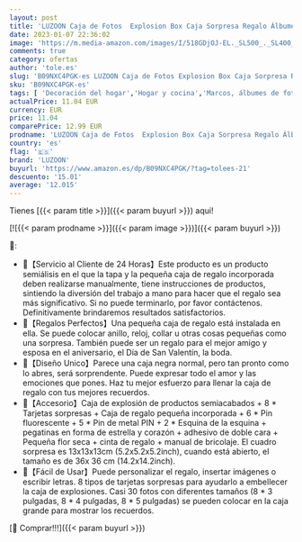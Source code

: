 ```yaml
---
layout: post
title: 'LUZOON Caja de Fotos  Explosion Box Caja Sorpresa Regalo Álbumes de Fotos Scrapbooking Caja Diy Album Caja Sorpresa Fotos Creativo para Cumpleaños Día de San Valentín Aniversario Navidad'
date: 2023-01-07 22:36:02
image: 'https://m.media-amazon.com/images/I/518GDjOJ-EL._SL500_._SL400_.jpg'
comments: true
category: ofertas
author: 'tole.es'
slug: 'B09NXC4PGK-es LUZOON Caja de Fotos Explosion Box Caja Sorpresa Regalo...'
sku: 'B09NXC4PGK-es'
tags: [ 'Decoración del hogar','Hogar y cocina','Marcos, álbumes de fotos y accesorios','luzoon','navidad','Álbumes de fotos','🇪🇸', ]
actualPrice: 11.04 EUR
currency: EUR
price: 11.04
comparePrice: 12.99 EUR
prodname: 'LUZOON Caja de Fotos  Explosion Box Caja Sorpresa Regalo Álbumes de Fotos Scrapbooking Caja Diy Album Caja Sorpresa Fotos Creativo para Cumpleaños Día de San Valentín Aniversario Navidad'
country: 'es'
flag: '🇪🇸'
brand: 'LUZOON'
buyurl: 'https://www.amazon.es/dp/B09NXC4PGK/?tag=tolees-21'
descuento: '15.01'
average: '12.015'
---
```


Tienes [{{< param title >}}]({{< param buyurl >}}) aqui!

[![{{< param prodname >}}]({{< param image >}})]({{< param buyurl >}})

🔎:

- 💌【Servicio al Cliente de 24 Horas】Este producto es un producto semiálisis en el que la tapa y la pequeña caja de regalo incorporada deben realizarse manualmente, tiene instrucciones de productos, sintiendo la diversión del trabajo a mano para hacer que el regalo sea más significativo. Si no puede terminarlo, por favor contáctenos. Definitivamente brindaremos resultados satisfactorios.
- 🎁【Regalos Perfectos】Una pequeña caja de regalo está instalada en ella. Se puede colocar anillo, reloj, collar u otras cosas pequeñas como una sorpresa. También puede ser un regalo para el mejor amigo y esposa en el aniversario, el Día de San Valentín, la boda.
- 🎁【Diseño Unico】Parece una caja negra normal, pero tan pronto como lo abres, será sorprendente. Puede expresar todo el amor y las emociones que pones. Haz tu mejor esfuerzo para llenar la caja de regalo con tus mejores recuerdos.
- 🎁【Accesorio】Caja de explosión de productos semiacabados + 8 * Tarjetas sorpresas + Caja de regalo pequeña incorporada + 6 * Pin fluorescente + 5 * Pin de metal PIN + 2 * Esquina de la esquina + pegatinas en forma de estrella y corazón + adhesivo de doble cara + Pequeña flor seca + cinta de regalo + manual de bricolaje. El cuadro sorpresa es 13x13x13cm (5.2x5.2x5.2inch), cuando está abierto, el tamaño es de 36x 36 cm (14.2x14.2inch).
- 🎁【Fácil de Usar】Puede personalizar el regalo, insertar imágenes o escribir letras. 8 tipos de tarjetas sorpresas para ayudarlo a embellecer la caja de explosiones. Casi 30 fotos con diferentes tamaños (8 * 3 pulgadas, 8 * 4 pulgadas, 8 * 5 pulgadas) se pueden colocar en la caja grande para mostrar los recuerdos.

[🛒 Comprar!!!]({{< param buyurl >}})
